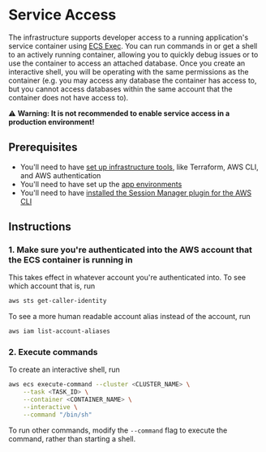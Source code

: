 # Service Access

The infrastructure supports developer access to a running application's service container using [ECS Exec](https://docs.aws.amazon.com/AmazonECS/latest/developerguide/ecs-exec.html). You can run commands in or get a shell to an actively running container, allowing you to quickly debug issues or to use the container to access an attached database. Once you create an interactive shell, you will be operating with the same permissions as the container (e.g. you may access any database the container has access to, but you cannot access databases within the same account that the container does not have access to).

⚠️ **Warning: It is not recommended to enable service access in a production environment!**

## Prerequisites

* You'll need to have [set up infrastructure tools](./set-up-infrastructure-tools.md), like Terraform, AWS CLI, and AWS authentication
* You'll need to have set up the [app environments](./set-up-app-env.md)
* You'll need to have [installed the Session Manager plugin for the AWS CLI](https://docs.aws.amazon.com/systems-manager/latest/userguide/session-manager-working-with-install-plugin.html)

## Instructions

### 1. Make sure you're authenticated into the AWS account that the ECS container is running in

This takes effect in whatever account you're authenticated into. To see which account that is, run

```bash
aws sts get-caller-identity
```

To see a more human readable account alias instead of the account, run

```bash
aws iam list-account-aliases
```

### 2. Execute commands

To create an interactive shell, run

```bash
aws ecs execute-command --cluster <CLUSTER_NAME> \
    --task <TASK_ID> \
    --container <CONTAINER_NAME> \
    --interactive \
    --command "/bin/sh"
```

To run other commands, modify the `--command` flag to execute the command, rather than starting a shell.
